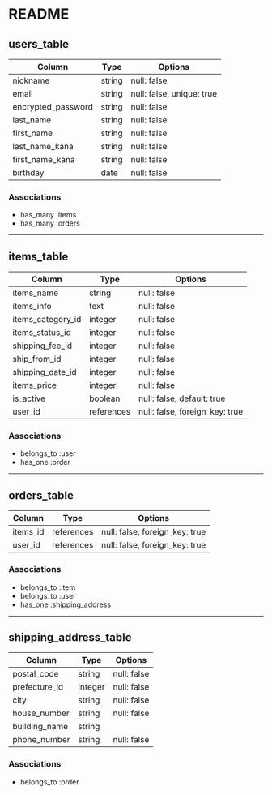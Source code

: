 # README


## users_table

| Column             | Type    | Options                   |
|--------------------|---------|---------------------------|
| nickname           | string  | null: false               |
| email              | string  | null: false, unique: true |
| encrypted_password | string  | null: false               |
| last_name          | string  | null: false               |
| first_name         | string  | null: false               |
| last_name_kana     | string  | null: false               |
| first_name_kana    | string  | null: false               |
| birthday           | date    | null: false               |

### Associations
- has_many :items
- has_many :orders
---

## items_table

| Column            | Type       | Options                        |
|-------------------|------------|--------------------------------|
| items_name        | string     | null: false                    |
| items_info        | text       | null: false                    |
| items_category_id | integer    | null: false                    |
| items_status_id   | integer    | null: false                    |
| shipping_fee_id   | integer    | null: false                    |
| ship_from_id      | integer    | null: false                    |
| shipping_date_id  | integer    | null: false                    |
| items_price       | integer    | null: false                    |
| is_active         | boolean    | null: false, default: true     |
| user_id           | references | null: false, foreign_key: true |

### Associations
- belongs_to :user
- has_one :order
---

## orders_table

| Column   | Type       | Options                        |
|----------|------------|--------------------------------|
| items_id | references | null: false, foreign_key: true |
| user_id  | references | null: false, foreign_key: true |

### Associations
- belongs_to :item
- belongs_to :user
- has_one :shipping_address
---

## shipping_address_table

| Column              | Type       | Options                        |
|---------------------|------------|--------------------------------|
| postal_code         | string     | null: false                    |
| prefecture_id       | integer    | null: false                    |
| city                | string     | null: false                    |
| house_number        | string     | null: false                    |
| building_name       | string     |                                |
| phone_number        | string     | null: false                    |

### Associations
- belongs_to :order